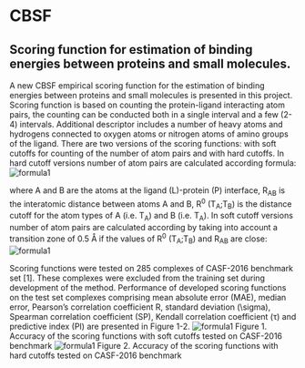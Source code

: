 # CBSF
<h2>Scoring function for estimation of binding energies between proteins and small molecules.</h2>

A new CBSF empirical scoring function for the estimation of binding energies between proteins and small molecules is presented in this project. Scoring function is based on counting the protein-ligand interacting atom pairs, the counting can be conducted both in a single interval and a few (2-4) intervals. Additional descriptor includes a number of heavy atoms and hydrogens connected to oxygen atoms or nitrogen atoms of amino groups of the ligand.
There are two versions of the scoring functions: with soft cutoffs for counting of the number of atom pairs and with hard cutoffs. In hard cutoff versions number of atom pairs are calculated according formula:
![formula1](https://github.com/rsyrlyb/CBSF/blob/master/Figures/f1.png)

where A and B are the atoms at the ligand (L)-protein (P) interface, R<sub>AB</sub> is the interatomic distance between atoms A and B, R<sup>0</sup> (T<sub>A</sub>;T<sub>B</sub>) is the distance cutoff for the atom types of A (i.e. T<sub>A</sub>) and B (i.e. T<sub>A</sub>).
In soft cutoff versions number of atom pairs are calculated according by taking into account a transition zone of 0.5 Å if the values of R<sup>0</sup> (T<sub>A</sub>;T<sub>B</sub>) and R<sub>AB</sub> are close:
![formula1](https://github.com/rsyrlyb/CBSF/blob/master/Figures/f3.png)

Scoring functions were tested on 285 complexes of CASF-2016 benchmark set [1]. These complexes were excluded from the training set during development of the method. Performance of developed scoring functions on the test set complexes comprising mean absolute error (MAE), median error, Pearson’s correlation coefficient R, standard deviation (\sigma), Spearman correlation coefficient (SP), Kendall correlation coefficient (τ) and predictive index (PI) are presented in Figure 1-2.
![formula1](https://github.com/rsyrlyb/CBSF/blob/master/Figures/soft_cutoffs.png)
Figure 1. Accuracy of the scoring functions with soft cutoffs tested on CASF-2016 benchmark
![formula1](https://github.com/rsyrlyb/CBSF/blob/master/Figures/hard_cutoffs.png)
Figure 2. Accuracy of the scoring functions with hard cutoffs tested on CASF-2016 benchmark
